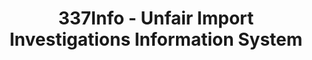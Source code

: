---
layout: default
bigquery: https://console.cloud.google.com/bigquery?p=patents-public-data&d=usitc_investigations&page=dataset&project=sheets-management-319211
citation: US International Trade Commission 337Info Unfair Import Investigations Information
  System
contributors: US International Trade Comission
cost: None
description: US International Trade Commission 337Info Unfair Import Investigations
  Information System contains data on investigations done under Section 337. Section
  337 declares the infringement of certain statutory intellectual property rights
  and other forms of unfair competition in import trade to be unlawful practices.
  Most Section 337 investigations involve allegations of patent or registered trademark
  infringement.
documentation: FAQ and tutorial available on the site
last_edit: 04/08/2022, 17:50:43
location: https://pubapps2.usitc.gov/337external/
maintained_by: US International Trade Comission
schema_fields:
- lastUpdated
- startDateMarkmanHearing
- actualEndDateEvidHear
- investigationNo
- teoReliefGranted
- teoIdDueDate
- respondent
- finalIdOnViolationDue
- markmanHearing
- scheduledStartDateEvidHear
- patentNumber
- currentStatus
- invUnfairAct
- publication_number
- actualStartDateEvidHear
- dateCreated
- dateOfPublicationFrNotice
- finalDetNoViolation
- htsNumbers
- finalIdOnViolationIssue
- id
- currentActiveALJ
- docketNo
- ouiiAttorney
- teoIdIssueDate
- finalDetViolation
- investigationTermDate
- targetDate
- complainant
- endDateMarkmanHearing
- trademarkNumbers
- internalRemand
- teoProceedingInvolved
- title
- gcAttorney
- scheduledEndDateEvidHear
- dateComplaintFiled
- ouiiParticipation
- investigationType
- patentNumbers
- copyrightNumbers
- aljAssigned
- issueDateOtherNonFinal
- cafcAppeals
shortname: unfair_import_investigations
tags:
- import
- legal
- trade
timeframe: 2008-2021 (prior to 2008 downloadable as a JSON file)
title: 337Info - Unfair Import Investigations Information System
uuid: 2721f5ec-e599-4890-9265-9706719fc71e
---